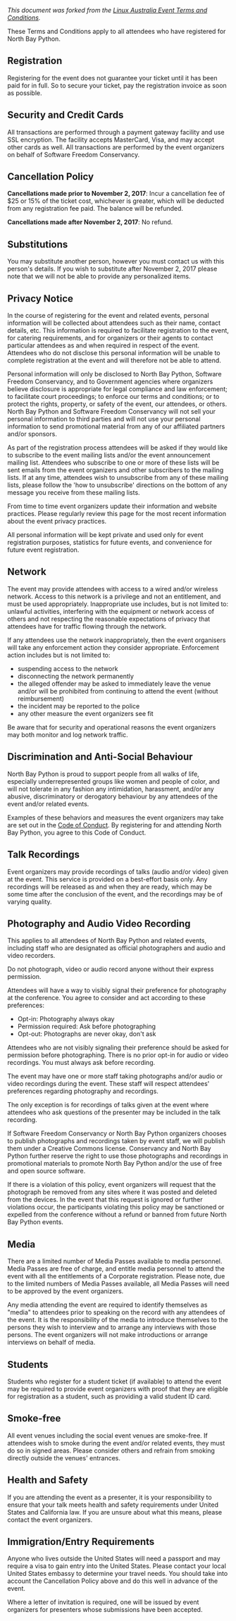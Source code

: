 *This document was forked from the [Linux Australia Event Terms and Conditions](https://github.com/linuxaustralia/constitution_and_policies/blob/master/terms_and_conditions.md).*

These Terms and Conditions apply to all attendees who have registered for North Bay Python.

Registration
------------

Registering for the event does not guarantee your ticket until it has been paid for in full. So to secure your ticket, pay the registration invoice as soon as possible.

Security and Credit Cards
-------------------------

All transactions are performed through a payment gateway facility and use SSL encryption. The facility accepts MasterCard, Visa, and may accept other cards as well. All transactions are performed by the event organizers on behalf of Software Freedom Conservancy.

Cancellation Policy
-------------------

**Cancellations made prior to November 2, 2017**: Incur a cancellation fee of $25 or 15% of the ticket cost, whichever is greater, which will be deducted from any registration fee paid. The balance will be refunded.

**Cancellations made after November 2, 2017**: No refund.

Substitutions
-------------

You may substitute another person, however you must contact us with this person's details. If you wish to substitute after November 2, 2017 please note that we will not be able to provide any personalized items.

Privacy Notice
--------------

In the course of registering for the event and related events, personal information will be collected about attendees such as their name, contact details, etc. This information is required to facilitate registration to the event, for catering requirements, and for organizers or their agents to contact particular attendees as and when required in respect of the event. Attendees who do not disclose this personal information will be unable to complete registration at the event and will therefore not be able to attend.

Personal information will only be disclosed to North Bay Python, Software Freedom Conservancy, and to Government agencies where organizers believe disclosure is appropriate for legal compliance and law enforcement; to facilitate court proceedings; to enforce our terms and conditions; or to protect the rights, property, or safety of the event, our attendees, or others. North Bay Python and Software Freedom Conservancy will not sell your personal information to third parties and will not use your personal information to send promotional material from any of our affiliated partners and/or sponsors.

As part of the registration process attendees will be asked if they would like to subscribe to the event mailing lists and/or the event announcement mailing list. Attendees who subscribe to one or more of these lists will be sent emails from the event organizers and other subscribers to the mailing lists. If at any time, attendees wish to unsubscribe from any of these mailing lists, please follow the 'how to unsubscribe' directions on the bottom of any message you receive from these mailing lists.

From time to time event organizers update their information and website practices. Please regularly review this page for the most recent information about the event privacy practices.

All personal information will be kept private and used only for event registration purposes, statistics for future events, and convenience for future event registration.

Network
-------

The event may provide attendees with access to a wired and/or wireless network. Access to this network is a privilege and not an entitlement, and must be used appropriately. Inappropriate use includes, but is not limited to: unlawful activities, interfering with the equipment or network access of others and not respecting the reasonable expectations of privacy that attendees have for traffic flowing through the network.

If any attendees use the network inappropriately, then the event organisers will take any enforcement action they consider appropriate. Enforcement action includes but is not limited to:

* suspending access to the network
* disconnecting the network permanently
* the alleged offender may be asked to immediately leave the venue and/or will be prohibited from continuing to attend the event (without reimbursement)
* the incident may be reported to the police
* any other measure the event organizers see fit

Be aware that for security and operational reasons the event organizers may both monitor and log network traffic.

Discrimination and Anti-Social Behaviour
----------------------------------------

North Bay Python is proud to support people from all walks of life, especially underrepresented groups like women and people of color, and will not tolerate in any fashion any intimidation, harassment, and/or any abusive, discriminatory or derogatory behaviour by any attendees of the event and/or related events.

Examples of these behaviors and measures the event organizers may take are set out in the [Code of Conduct](/code-of-conduct). By registering for and attending North Bay Python, you agree to this Code of Conduct.

Talk Recordings
---------------

Event organizers may provide recordings of talks (audio and/or video) given at the event. This service is provided on a best-effort basis only. Any recordings will be released as and when they are ready, which may be some time after the conclusion of the event, and the recordings may be of varying quality.

Photography and Audio Video Recording
-------------------------------------

This applies to all attendees of North Bay Python and related events, including staff who are designated as official photographers and audio and video recorders.

Do not photograph, video or audio record anyone without their express permission.

Attendees will have a way to visibly signal their preference for photography at the conference. You agree to consider and act according to these preferences:

* Opt-in: Photography always okay
* Permission required: Ask before photographing
* Opt-out: Photographs are never okay, don't ask

Attendees who are not visibly signaling their preference should be asked for permission before photographing.  There is no prior opt-in for audio or video recordings. You must always ask before recording. 

The event may have one or more staff taking photographs and/or audio or video recordings during the event. These staff will respect attendees' preferences regarding photography and recordings.

The only exception is for recordings of talks given at the event where attendees who ask questions of the presenter may be included in the talk recording.

If Software Freedom Conservancy or North Bay Python organizers chooses to publish photographs and recordings taken by event staff, we will publish them under a Creative Commons license. Conservancy and North Bay Python further reserve the right to use those photographs and recordings in promotional materials to promote North Bay Python and/or the use of free and open source software.

If there is a violation of this policy, event organizers will request that the photograph be removed from any sites where it was posted and deleted from the devices. In the event that this request is ignored or further violations occur, the participants violating this policy may be sanctioned or expelled from the conference without a refund or banned from future North Bay Python events.

Media
-----

There are a limited number of Media Passes available to media personnel. Media Passes are free of charge, and entitle media personnel to attend the event with all the entitlements of a Corporate registration. Please note, due to the limited numbers of Media Passes available, all Media Passes will need to be approved by the event organizers.

Any media attending the event are required to identify themselves as "media" to attendees prior to speaking on the record with any attendees of the event. It is the responsibility of the media to introduce themselves to the persons they wish to interview and to arrange any interviews with those persons. The event organizers will not make introductions or arrange interviews on behalf of media.

Students
--------

Students who register for a student ticket (if available) to attend the event may be required to provide event organizers with proof that they are eligible for registration as a student, such as providing a valid student ID card.

Smoke-free
----------

All event venues including the social event venues are smoke-free. If attendees wish to smoke during the event and/or related events, they must do so in signed areas. Please consider others and refrain from smoking directly outside the venues' entrances.

Health and Safety
-----------------

If you are attending the event as a presenter, it is your responsibility to ensure that your talk meets health and safety requirements under United States and California law. If you are unsure about what this means, please contact the event organizers.

Immigration/Entry Requirements
------------------------------

Anyone who lives outside the United States will need a passport and may require a visa to gain entry into the United States. Please contact your local United States embassy to determine your travel needs. You should take into account the Cancellation Policy above and do this well in advance of the event.

Where a letter of invitation is required, one will be issued by event organizers for presenters whose submissions have been accepted.